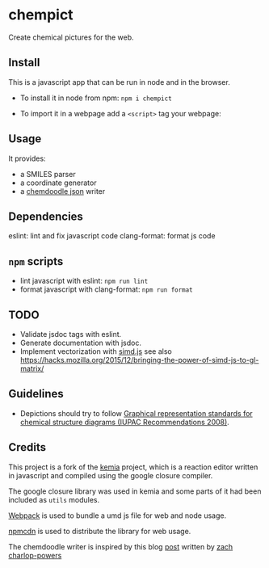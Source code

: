 # chempict
Create chemical pictures for the web.

## Install

This is a javascript app that can be run in node and in the browser.

- To install it in node from npm: `npm i chempict`
- To import it in a webpage add a `<script>` tag your webpage:

    <script src="https://npmcdn.com/chempict"></script>

## Usage

It provides:

- a SMILES parser
- a coordinate generator
- a [chemdoodle json](https://web.chemdoodle.com/docs/chemdoodle-json-format/) writer

## Dependencies

eslint: lint and fix javascript code
clang-format: format js code

## `npm` scripts

- lint javascript with eslint: `npm run lint`
- format javascript with clang-format: `npm run format`

## TODO

- Validate jsdoc tags with eslint.
- Generate documentation with jsdoc.
- Implement vectorization with [simd.js](https://hacks.mozilla.org/2014/10/introducing-simd-js/) see also <https://hacks.mozilla.org/2015/12/bringing-the-power-of-simd-js-to-gl-matrix/>

## Guidelines

- Depictions should try to follow [Graphical representation standards for chemical structure diagrams (IUPAC Recommendations 2008)](http://iupac.org/publications/pac/80/2/0277/).

## Credits

This project is a fork of the [kemia](http://kemia.github.io/) project, which is a reaction editor written in javascript and compiled using the google closure compiler.

The google closure library was used in kemia and some parts of it had been included as `utils` modules.

[Webpack](https://github.com/webpack/webpack) is used to bundle a umd js file for web and node usage.

[npmcdn](https://npmcdn.com/) is used to distribute the library for web usage.

The chemdoodle writer is inspired by this blog [post](http://zachcp.org/blog/2015/browserchemistry/) written by [zach charlop-powers](http://zachcp.org/index.html)
